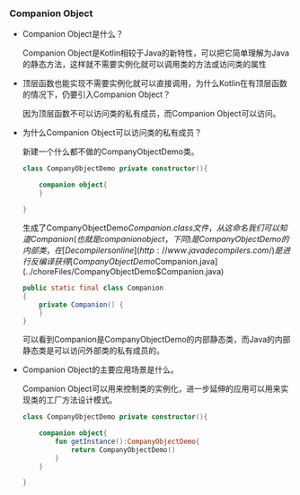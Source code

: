 ### Companion Object

- Companion Object是什么？

  Companion Object是Kotlin相较于Java的新特性，可以把它简单理解为Java的静态方法，这样就不需要实例化就可以调用类的方法或访问类的属性

- 顶层函数也能实现不需要实例化就可以直接调用，为什么Kotlin在有顶层函数的情况下，仍要引入Companion Object？

  因为顶层函数不可以访问类的私有成员，而Companion Object可以访问。

- 为什么Companion Object可以访问类的私有成员？

  新建一个什么都不做的CompanyObjectDemo类。

  ```kotlin
  class CompanyObjectDemo private constructor(){
  
      companion object{
      }
  
  }
  ```

  生成了CompanyObjectDemo$Companion.class文件，从这命名我们可以知道Companion(也就是companion object，下同)是CompanyObjectDemo的内部类，在[Decompilers online](http://www.javadecompilers.com/)是进行反编译获得[CompanyObjectDemo$Companion.java](../choreFiles/CompanyObjectDemo$Companion.java)

  ```java
  public static final class Companion
  {
      private Companion() {
      }
  }
  ```

  可以看到Companion是CompanyObjectDemo的内部静态类，而Java的内部静态类是可以访问外部类的私有成员的。

- Companion Object的主要应用场景是什么。

  Companion Object可以用来控制类的实例化，进一步延伸的应用可以用来实现类的工厂方法设计模式。

  ```kotlin
  class CompanyObjectDemo private constructor(){
  
      companion object{
          fun getInstance():CompanyObjectDemo{
              return CompanyObjectDemo()
          }
      }
  
  }
  ```